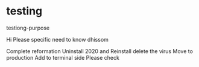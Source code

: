 # testing
testiong-purpose

Hi Please specific need to know dhissom

Complete reformation
Uninstall 2020 and Reinstall delete the virus
Move to production
Add to terminal side Please check
